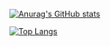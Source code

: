 [![Anurag's GitHub stats](https://github-readme-stats.vercel.app/api?username=FlySky-ovo&local=cn)](https://github.com/anuraghazra/github-readme-stats)

[![Top Langs](https://github-readme-stats.vercel.app/api/top-langs/?username=FlySky-ovo&local=cn)](https://github.com/anuraghazra/github-readme-stats)
